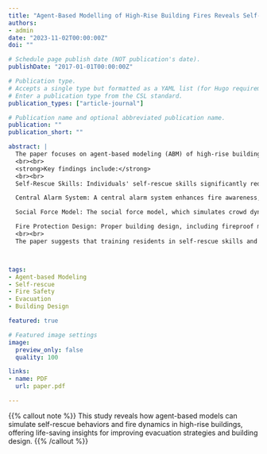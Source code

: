 ```yaml
---
title: "Agent-Based Modelling of High-Rise Building Fires Reveals Self-Rescue Behaviours and Better Fire Protection Designs. "
authors:
- admin
date: "2023-11-02T00:00:00Z"
doi: ""

# Schedule page publish date (NOT publication's date).
publishDate: "2017-01-01T00:00:00Z"

# Publication type.
# Accepts a single type but formatted as a YAML list (for Hugo requirements).
# Enter a publication type from the CSL standard.
publication_types: ["article-journal"]

# Publication name and optional abbreviated publication name.
publication: ""
publication_short: ""

abstract: |
  The paper focuses on agent-based modeling (ABM) of high-rise building fires, specifically analyzing the self-rescue behaviors of individuals during such disasters. The research examines a case study based on the Grenfell Tower fire in 2017, simulating various fire dynamics and crowd evacuations to understand the role of self-rescue strategies in reducing fatalities and injuries. The model integrates multiple factors, such as the spread of fire, the design of the building, evacuation strategies, and the use of survival skills.
  <br><br>
  <strong>Key findings include:</strong>
  <br><br>
  Self-Rescue Skills: Individuals' self-rescue skills significantly reduce deaths and injuries. Evacuation behavior, including how quickly individuals can respond to fire information, plays a crucial role.

  Central Alarm System: A central alarm system enhances fire awareness, leading to reduced deaths and injuries. However, its impact diminishes as the number of residents increases.

  Social Force Model: The social force model, which simulates crowd dynamics in evacuation scenarios, reduces casualties significantly compared to random evacuation strategies. This model helps mitigate crowd pushing and shoving, which is common in panic situations.

  Fire Protection Design: Proper building design, including fireproof materials and efficient evacuation routes, is essential for preventing large-scale casualties in high-rise fires.
  <br><br>
  The paper suggests that training residents in self-rescue skills and implementing systems like central alarms and fireproof materials can significantly improve evacuation outcomes during high-rise building fires.



tags:
- Agent-based Modeling
- Self-rescue
- Fire Safety
- Evacuation
- Building Design

featured: true

# Featured image settings
image:
  preview_only: false
  quality: 100

links:
- name: PDF
  url: paper.pdf

---
```


{{% callout note %}}
This study reveals how agent-based models can simulate self-rescue behaviors and fire dynamics in high-rise buildings, offering life-saving insights for improving evacuation strategies and building design.
{{% /callout %}}